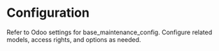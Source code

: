 # Configuration

Refer to Odoo settings for base_maintenance_config. Configure related models, access rights, and options as needed.

